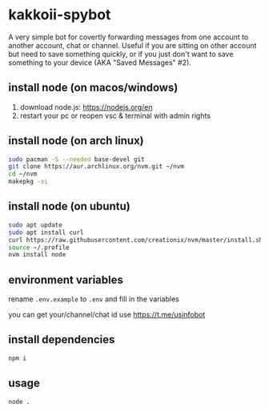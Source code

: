 # kakkoii-spybot

A very simple bot for covertly forwarding messages from one account to another account, chat
or channel. Useful if you are sitting on other account but need to save something quickly,
or if you just don't want to save something to your device (AKA "Saved Messages" #2).

## install node (on macos/windows)

1. download node.js: https://nodejs.org/en
2. restart your pc or reopen vsc & terminal with admin rights

## install node (on arch linux)

```bash
sudo pacman -S --needed base-devel git
git clone https://aur.archlinux.org/nvm.git ~/nvm
cd ~/nvm
makepkg -si
```

## install node (on ubuntu)

```bash
sudo apt update
sudo apt install curl
curl https://raw.githubusercontent.com/creationix/nvm/master/install.sh | bash
source ~/.profile
nvm install node
```

## environment variables

rename `.env.example` to `.env` and fill in the variables

you can get your/channel/chat id use https://t.me/usinfobot

## install dependencies

```bash
npm i
```

## usage

```bash
node .
```